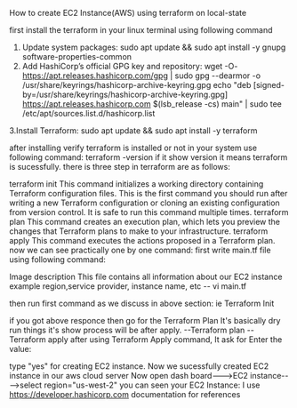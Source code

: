 How to create EC2 Instance(AWS) using terraform on local-state

first install the terraform in your linux terminal using following command
1. Update system packages:
sudo apt update && sudo apt install -y gnupg software-properties-common
2. Add HashiCorp’s official GPG key and repository:
wget -O- https://apt.releases.hashicorp.com/gpg | sudo gpg --dearmor -o /usr/share/keyrings/hashicorp-archive-keyring.gpg
echo "deb [signed-by=/usr/share/keyrings/hashicorp-archive-keyring.gpg] https://apt.releases.hashicorp.com $(lsb_release -cs) main" | sudo tee /etc/apt/sources.list.d/hashicorp.list

3.Install Terraform:
sudo apt update && sudo apt install -y terraform

after installing verify terraform is installed or not in your system use following command:
terraform -version
if it show version it means terraform is sucessfully.
there is three step in terraform are as follows:

terraform init This command initializes a working directory containing Terraform configuration files. This is the first command you should run after writing a new Terraform configuration or cloning an existing configuration from version control. It is safe to run this command multiple times.
terraform plan This command creates an execution plan, which lets you preview the changes that Terraform plans to make to your infrastructure.
terraform apply This command executes the actions proposed in a Terraform plan.
now we can see practically one by one command:
first write main.tf file using following command:

Image description
This file contains all information about our EC2 instance example region,service provider, instance name, etc
-- vi main.tf

then run first command as we discuss in above section:
ie Terraform Init

if you got above responce then go for the Terraform Plan
It's basically dry run things it's show process will be after apply.
--Terraform plan
--Terraform apply
after using Terraform Apply command, It ask for Enter the value:

type "yes" for creating EC2 instance.
Now we sucessfully created EC2 instance in our aws cloud server
Now open dash board--->EC2 instance---->select region="us-west-2"
you can seen your EC2 Instance:
I use https://developer.hashicorp.com documentation for references
